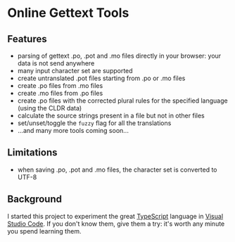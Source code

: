 # Online Gettext Tools

## Features

- parsing of gettext .po, .pot and .mo files directly in your browser: your data is not send anywhere
- many input character set are supported
- create untranslated .pot files starting from .po or .mo files
- create .po files from .mo files
- create .mo files from .po files
- create .po files with the corrected plural rules for the specified language (using the CLDR data)
- calculate the source strings present in a file but not in other files
- set/unset/toggle the `fuzzy` flag for all the translations
- ...and many more tools coming soon...

## Limitations

- when saving .po, .pot and .mo files, the character set is converted to UTF-8

## Background

I started this project to experiment the great [TypeScript](https://www.typescriptlang.org/) language in [Visual Studio Code](https://code.visualstudio.com/). If you don't know them, give them a try: it's worth any minute you spend learning them.